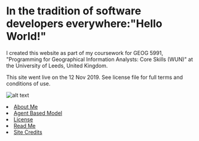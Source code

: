
<h1>In the tradition of software developers everywhere:"Hello World!"</h1>


<p>
I created this website as part of my coursework for GEOG 5991, "Programming for Geographical Information Analysts: Core Skills (WUN)" at the University of Leeds, United Kingdom.</p>
  
<p>This site went live on the 12 Nov 2019. See license file for full terms and conditions of use.

</p>

![alt text](https://jlablacker.github.io/GEOG5991-Portfolio/globe.png "Globe")




<li><a href="https://jlablacker.github.io/GEOG5991-Portfolio/About.html">About Me</a></li>



<li><a href="https://jlablacker.github.io/GEOG5991-Portfolio/Agent.html">Agent Based Model</a></li>



<li><a href="https://jlablacker.github.io/GEOG5991-Portfolio/LICENSE.md"> License</a></li>
  
  
  
<li><a href="https://github.com/jlablacker/GEOG5991-Portfolio/blob/master/README.md"> Read Me</a></li>
  


<li><a href="https://jlablacker.github.io/GEOG5991-Portfolio/Credits.html"> Site Credits


